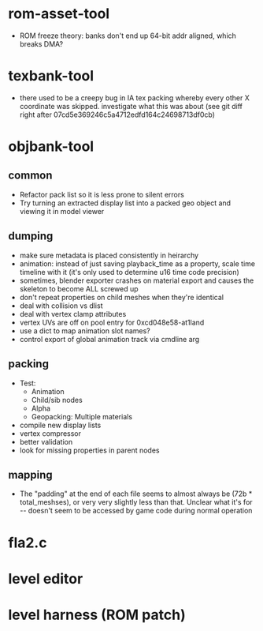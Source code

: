 # rom-asset-tool
- ROM freeze theory: banks don't end up 64-bit addr aligned, which breaks DMA?

# texbank-tool
- there used to be a creepy bug in IA tex packing whereby every other X coordinate
  was skipped. investigate what this was about (see git diff right after 07cd5e369246c5a4712edfd164c24698713df0cb)

# objbank-tool
## common
- Refactor pack list so it is less prone to silent errors
- Try turning an extracted display list into a packed geo object and viewing it in model viewer

## dumping
- make sure metadata is placed consistently in heirarchy
- animation: instead of just saving playback_time as a property,
             scale time timeline with it (it's only used to determine u16
             time code precision)
- sometimes, blender exporter crashes on material export and causes the skeleton to become ALL screwed up
- don't repeat properties on child meshes when they're identical 
- deal with collision vs dlist
- deal with vertex clamp attributes
- vertex UVs are off on pool entry for 0xcd048e58-at1land
- use a dict to map animation slot names?
- control export of global animation track via cmdline arg

## packing
- Test:
    - Animation
    - Child/sib nodes
    - Alpha
    - Geopacking: Multiple materials
- compile new display lists
- vertex compressor
- better validation
- look for missing properties in parent nodes

## mapping
- The "padding" at the end of each file seems
  to almost always be (72b * total_meshses), or very
  very slightly less than that.
  Unclear what it's for -- doesn't seem to be accessed
  by game code during normal operation

# fla2.c

# level editor

# level harness (ROM patch)